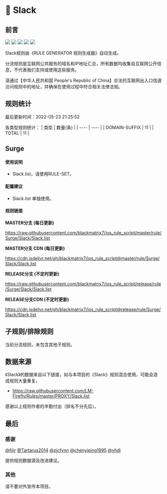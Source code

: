# 🧸 Slack

## 前言

![](https://shields.io/badge/-移除重复规则-ff69b4) ![](https://shields.io/badge/-DOMAIN与DOMAIN--SUFFIX合并-green) ![](https://shields.io/badge/-DOMAIN--SUFFIX间合并-critical) ![](https://shields.io/badge/-DOMAIN--SUFFIX与DOMAIN--KEYWORD合并-blue) ![](https://shields.io/badge/-IP--CIDR(6)合并-blueviolet) 

Slack规则由《RULE GENERATOR 规则生成器》自动生成。

分流规则是互联网公共服务的域名和IP地址汇总，所有数据均收集自互联网公开信息，不代表我们支持或使用这些服务。

请通过【中华人民共和国 People's Republic of China】合法的互联网出入口信道访问规则中的地址，并确保在使用过程中符合相关法律法规。

## 规则统计

最后更新时间：2022-05-23 21:25:52

各类型规则统计：
| 类型 | 数量(条)  | 
| ---- | ----  |
| DOMAIN-SUFFIX | 11  | 
| TOTAL | 11  | 


## Surge 

#### 使用说明
- Slack.list，请使用RULE-SET。

#### 配置建议
- Slack.list 单独使用。

#### 规则链接
**MASTER分支 (每日更新)**

https://raw.githubusercontent.com/blackmatrix7/ios_rule_script/master/rule/Surge/Slack/Slack.list

**MASTER分支 CDN (每日更新)**

https://cdn.jsdelivr.net/gh/blackmatrix7/ios_rule_script@master/rule/Surge/Slack/Slack.list

**RELEASE分支 (不定时更新)**

https://raw.githubusercontent.com/blackmatrix7/ios_rule_script/release/rule/Surge/Slack/Slack.list

**RELEASE分支CDN (不定时更新)**

https://cdn.jsdelivr.net/gh/blackmatrix7/ios_rule_script@release/rule/Surge/Slack/Slack.list

## 子规则/排除规则


当前分流规则，未包含其他子规则。

## 数据来源

《Slack》的数据来自以下链接，如与本项目的《Slack》规则混合使用，可能会造成规则大量重复。

- https://raw.githubusercontent.com/LM-Firefly/Rules/master/PROXY/Slack.list


感谢以上规则作者的辛勤付出（排名不分先后）。

## 最后

### 感谢

[@fiiir](https://github.com/fiiir) [@Tartarus2014](https://github.com/Tartarus2014) [@zjcfynn](https://github.com/zjcfynn) [@chenyiping1995](https://github.com/chenyiping1995) [@vhdj](https://github.com/vhdj)

提供规则数据源及改进建议。

### 其他

请不要对外宣传本项目。